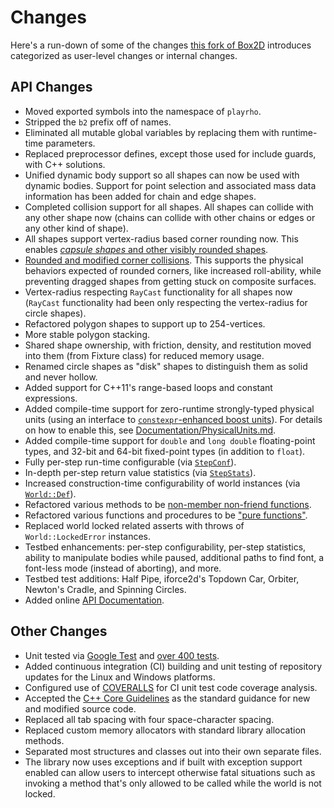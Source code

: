 # Changes

Here's a run-down of some of the changes
[this fork of Box2D](https://github.com/louis-langholtz/PlayRho) introduces categorized
as user-level changes or internal changes.

## API Changes

- Moved exported symbols into the namespace of `playrho`.
- Stripped the `b2` prefix off of names.
- Eliminated all mutable global variables by replacing them with runtime-time parameters.
- Replaced preprocessor defines, except those used for include guards, with C++ solutions.
- Unified dynamic body support so all shapes can now be used with dynamic bodies.
  Support for point selection and associated mass data information has been added for
  chain and edge shapes.
- Completed collision support for all shapes.
  All shapes can collide with any other shape now (chains can collide with other
  chains or edges or any other kind of shape).
- All shapes support vertex-radius based corner rounding now. This enables
  [*capsule shapes* and other visibly rounded shapes](https://github.com/louis-langholtz/PlayRho/blob/dev/Documentation/images/RoundedCornerShapes.png).
- [Rounded and modified corner collisions](https://github.com/louis-langholtz/PlayRho/blob/dev/Documentation/CollisionHandlng.md).
  This supports the physical behaviors expected of rounded corners, like
  increased roll-ability, while preventing dragged shapes from getting stuck
  on composite surfaces.
- Vertex-radius respecting `RayCast` functionality for all shapes now
  (`RayCast` functionality had been only respecting the vertex-radius for
  circle shapes).
- Refactored polygon shapes to support up to 254-vertices.
- More stable polygon stacking.
- Shared shape ownership, with friction, density, and restitution moved into
  them (from Fixture class) for reduced memory usage.
- Renamed circle shapes as "disk" shapes to distinguish them as solid and never hollow.
- Added support for C++11's range-based loops and constant expressions.
- Added compile-time support for zero-runtime strongly-typed physical units (using an
  interface to [`constexpr`-enhanced boost units](https://github.com/louis-langholtz/units)).
  For details on how to enable this, see
  [Documentation/PhysicalUnits.md](https://github.com/louis-langholtz/PlayRho/blob/dev/Documentation/PhysicalUnits.md).
- Added compile-time support for `double` and `long double` floating-point types, and
  32-bit and 64-bit fixed-point types (in addition to `float`).
- Fully per-step run-time configurable (via
  [`StepConf`](https://github.com/louis-langholtz/PlayRho/blob/dev/PlayRho/Dynamics/StepConf.hpp)).
- In-depth per-step return value statistics (via
  [`StepStats`](https://github.com/louis-langholtz/PlayRho/blob/dev/PlayRho/Dynamics/StepStats.hpp)).
- Increased construction-time configurability of world instances (via
  [`World::Def`](https://github.com/louis-langholtz/PlayRho/blob/dev/PlayRho/Dynamics/World.hpp#L107)).
- Refactored various methods to be
  [non-member non-friend functions](http://www.drdobbs.com/cpp/how-non-member-functions-improve-encapsu/184401197).
- Refactored various functions and procedures to be
  ["pure functions"](https://en.wikipedia.org/wiki/Pure_function).
- Replaced world locked related asserts with throws of `World::LockedError`
  instances.
- Testbed enhancements: per-step configurability, per-step statistics, ability
  to manipulate bodies while paused, additional paths to find font, a font-less
  mode (instead of aborting), and more.
- Testbed test additions: Half Pipe, iforce2d's Topdown Car, Orbiter, Newton's
  Cradle, and Spinning Circles.
- Added online [API Documentation](http://louis-langholtz.github.io/PlayRho/API/index.html).

## Other Changes

- Unit tested via [Google Test](https://github.com/google/googletest/tree/aa148eb2b7f70ede0eb10de34b6254826bfb34f4)
  and [over 400 tests](https://github.com/louis-langholtz/PlayRho/tree/dev/UnitTests).
- Added continuous integration (CI) building and unit testing of repository updates
  for the Linux and Windows platforms.
- Configured use of [COVERALLS](https://coveralls.io/github/louis-langholtz/PlayRho?branch=dev)
  for CI unit test code coverage analysis.
- Accepted the [C++ Core Guidelines](https://github.com/isocpp/CppCoreGuidelines/blob/master/CppCoreGuidelines.md)
  as the standard guidance for new and modified source code.
- Replaced all tab spacing with four space-character spacing.
- Replaced custom memory allocators with standard library allocation methods.
- Separated most structures and classes out into their own separate files.
- The library now uses exceptions and if built with exception support enabled can allow users
  to intercept otherwise fatal situations such as invoking a method that's only allowed to be
  called while the world is not locked.
